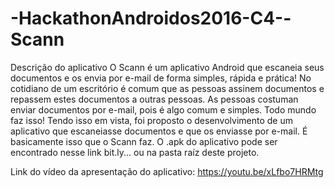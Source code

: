 # -HackathonAndroidos2016-C4--Scann

Descrição do aplicativo
O Scann é um aplicativo Android que escaneia seus documentos e os envia por e-mail de forma simples, rápida e prática!
No cotidiano de um escritório é comum que as pessoas assinem documentos e repassem estes documentos a outras pessoas. As pessoas costuman enviar documentos por e-mail, pois é algo comum e simples. Todo mundo faz isso!
Tendo isso em vista, foi proposto o desenvolvimento de um aplicativo que escaneiasse documentos e que os enviasse por e-mail. É basicamente isso que o Scann faz.
O .apk do aplicativo pode ser encontrado nesse link bit.ly... ou na pasta raíz deste projeto.

Link do vídeo da apresentação do aplicativo: https://youtu.be/xLfbo7HRMtg